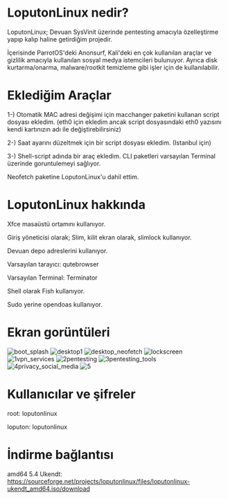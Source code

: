 # LoputonLinux nedir?
LoputonLinux; Devuan SysVinit üzerinde pentesting amacıyla özelleştirme yapıp kalıp haline getirdiğim projedir.

İçerisinde ParrotOS'deki Anonsurf, Kali'deki en çok kullanılan araçlar ve gizlilik amacıyla kullanılan sosyal medya istemcileri bulunuyor.
Ayrıca disk kurtarma/onarma, malware/rootkit temizleme gibi işler için de kullanılabilir.

# Eklediğim Araçlar
1-) Otomatik MAC adresi değişimi için macchanger paketini kullanan script dosyası ekledim. (eth0 için ekledim ancak script dosyasındaki eth0 yazısını kendi kartınızın adı ile değiştirebilirsiniz)

2-) Saat ayarını düzeltmek için bir script dosyası ekledim. (Istanbul için)

3-) Shell-script adında bir araç ekledim. CLI paketleri varsayılan Terminal üzerinde goruntulemeyi sağlıyor.

Neofetch paketine LoputonLinux'u dahil ettim.

# LoputonLinux hakkında

Xfce masaüstü ortamını kullanıyor.

Giriş yöneticisi olarak; Slim, kilit ekran olarak, slimlock kullanıyor.

Devuan depo adreslerini kullanıyor.

Varsayılan tarayıcı: qutebrowser

Varsayılan Terminal: Terminator

Shell olarak Fish kullanıyor.

Sudo yerine opendoas kullanıyor.

# Ekran gorüntüleri

![boot_splash](https://user-images.githubusercontent.com/105305285/169656174-3f212173-2f18-4aa5-a71f-c1c53bb9b626.png)
![desktop1](https://user-images.githubusercontent.com/105305285/169656186-a00292f6-c792-4d86-9190-6dbe779ffb0f.png)
![desktop_neofetch](https://user-images.githubusercontent.com/105305285/169656191-215a0a5b-514e-4086-8380-ec7683de6b92.png)
![lockscreen](https://user-images.githubusercontent.com/105305285/169656194-1305dacf-0615-4e26-95df-580f7690e848.png)
![1vpn_services](https://user-images.githubusercontent.com/105305285/169656203-5aa4c9ac-4be6-4616-b773-9699b2f75a2a.png)
![2pentesting](https://user-images.githubusercontent.com/105305285/169656206-d99b30f5-fe2f-4258-b11f-bdc8a21bd5de.png)
![3pentesting_tools](https://user-images.githubusercontent.com/105305285/169656207-e8d9cdb7-cf01-47f4-84ef-64bfe7e74298.png)
![4privacy_social_media](https://user-images.githubusercontent.com/105305285/169656210-157e5383-6200-4d1c-8fff-2bf821b93fb8.png)
![5](https://user-images.githubusercontent.com/105305285/169656211-c8d16c6e-11f5-448c-9a0e-9dff6f2d5cd0.png)

# Kullanıcılar ve şifreler

root: loputonlinux

loputon: loputonlinux

# İndirme bağlantısı

amd64 5.4 Ukendt: https://sourceforge.net/projects/loputonlinux/files/loputonlinux-ukendt_amd64.iso/download
